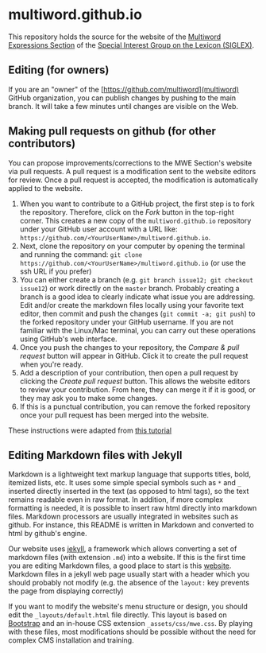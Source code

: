# multiword.github.io

This repository holds the source for the website of the [Multiword Expressions Section](https://multiword.org/) of the [Special Interest Group on the Lexicon (SIGLEX)](https://siglex.org/).

## Editing (for owners)

If you are an "owner" of the [https://github.com/multiword](multiword) GitHub organization, you can publish changes by pushing to the main branch. It will take a few minutes until changes are visible on the Web.

## Making pull requests on github (for other contributors)

You can propose improvements/corrections to the MWE Section's website via pull requests. A pull request is a modification sent to the website editors for review. Once a pull request is accepted, the modification is automatically applied to the website.

  1. When you want to contribute to a GitHub project, the first step is to fork the repository. Therefore, click on the _Fork_ button in the top-right corner. This creates a new copy of the `multiword.github.io` repository under your GitHub user account with a URL like: `https://github.com/<YourUserName>/multiword.github.io`.
  2. Next, clone the repository on your computer by opening the terminal and running the command: `git clone https://github.com/<YourUserName>/multiword.github.io` (or use the ssh URL if you prefer)
  3. You can either create a branch (e.g. `git branch issue12; git checkout issue12`) or work directly on the `master` branch. Probably creating a branch is a good idea to clearly indicate what issue you are addressing. Edit and/or create the markdown files locally using your favorite text editor, then commit and push the changes (`git commit -a; git push`) to the forked repository under your GitHub username. If you are not familiar with the Linux/Mac terminal, you can carry out these operations using GitHub's web interface.
  4. Once you push the changes to your repository, the _Compare & pull request_ button will appear in GitHub. Click it to create the pull request when you're ready.
  5. Add a description of your contribution, then open a pull request by clicking the _Create pull request_ button. This allows the website editors to review your contribution. From here, they can merge it if it is good, or they may ask you to make some changes.
  6. If this is a punctual contribution, you can remove the forked repository once your pull request has been merged into the website.

These instructions were adapted from [this tutorial](https://opensource.com/article/19/7/create-pull-request-github)

## Editing Markdown files with Jekyll

Markdown is a lightweight text markup language that supports titles, bold, itemized lists, etc. It uses some simple special symbols such as `*` and `_` inserted directly inserted in the text (as opposed to html tags), so the text remains readable even in raw format. In addition, if more complex formatting is needed, it is possible to insert raw html directly into markdown files. Markdown processors are usually integrated in websites such as github. For instance, this README is written in Markdown and converted to html by github's engine.

Our website uses [jekyll](https://jekyllrb.com/), a framework which allows converting a set of markdown files (with extension `.md`) into a website. If this is the first time you are editing Markdown files, a good place to start is this [website](https://www.markdownguide.org/). Markdown files in a jekyll web page usually start with a header which you should probably not modify (e.g. the absence of the `layout:` key prevents the page from displaying correctly)

If you want to modify the website's menu structure or design, you should edit the `_layouts/default.html` file directly. This layout is based on [Bootstrap](https://getbootstrap.com/) and an in-house CSS extension `_assets/css/mwe.css`. By playing with these files, most modifications should be possible without the need for complex CMS installation and training.

